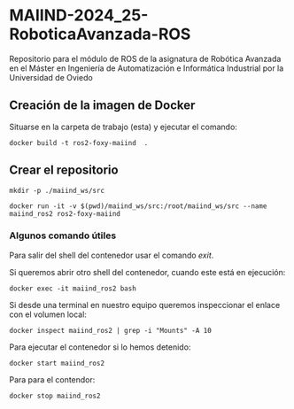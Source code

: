 # MAIIND-2024_25-RoboticaAvanzada-ROS
Repositorio para el módulo de ROS de la asignatura de Robótica Avanzada en el Máster en Ingeniería de Automatización e Informática Industrial por la Universidad de Oviedo

## Creación de la imagen de Docker

Situarse en la carpeta de trabajo (esta) y ejecutar el comando:

```
docker build -t ros2-foxy-maiind  .
```

## Crear el repositorio

```
mkdir -p ./maiind_ws/src

docker run -it -v $(pwd)/maiind_ws/src:/root/maiind_ws/src --name maiind_ros2 ros2-foxy-maiind

```

### Algunos comando útiles
Para salir del shell del contenedor usar el comando *exit*.

Si queremos abrir otro shell del contenedor, cuando este está en ejecución:
```
docker exec -it maiind_ros2 bash
```
Si desde una terminal en nuestro equipo queremos inspeccionar el enlace con el volumen local:
```
docker inspect maiind_ros2 | grep -i "Mounts" -A 10
```
Para ejecutar el contenedor si lo hemos detenido:
```
docker start maiind_ros2
```
Para para el contendor:
```
docker stop maiind_ros2
```




